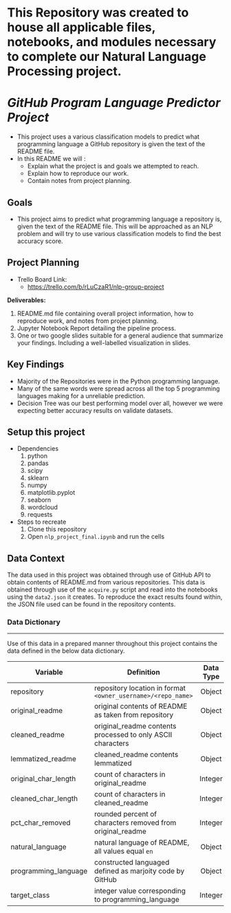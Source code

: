 # This Repository was created to house all applicable files, notebooks, and modules necessary to complete our Natural Language Processing project.

# _GitHub Program Language Predictor Project_



- This project uses a various classification models to predict what programming language a GitHub repository is given the text of the README file.
- In this README we will :
    * Explain what the project is and goals we attempted to reach. 
    * Explain how to reproduce our work. 
    * Contain notes from project planning.

## Goals
- This project aims to predict what programming language a repository is, given the text of the README file. This will be approached as an NLP problem and will try to use various classification models to find the best accuracy score.

## Project Planning
- Trello Board Link:
  - https://trello.com/b/rLuCzaR1/nlp-group-project

**Deliverables:**
1. README.md file containing overall project information, how to reproduce work, and notes from project planning.
2. Jupyter Notebook Report detailing the pipeline process.
3. One or two google slides suitable for a general audience that summarize your findings. Including a well-labelled visualization in slides.

## Key Findings 
* Majority of the Repositories were in the Python programming language.
* Many of the same words were spread across all the top 5 programming languages making for a unreliable prediction.
* Decision Tree was our best performing model over all, however we were expecting better accuracy results on validate datasets.




## Setup this project
* Dependencies
    1. python
    2. pandas
    3. scipy
    4. sklearn
    5. numpy
    6. matplotlib.pyplot
    7. seaborn
    8. wordcloud
    9. requests
* Steps to recreate
    1. Clone this repository
    3. Open `nlp_project_final.ipynb` and run the cells


## Data Context

The data used in this project was obtained through use of GitHub API to obtain contents of README.md from various repositories. This data is obtained through use of the `acquire.py` script and read into the notebooks using the `data2.json` it creates. To reproduce the exact results found within, the JSON file used can be found in the repository contents.

### Data Dictionary
---

Use of this data in a prepared manner throughout this project contains the data defined in the below data dictionary.


| Variable             | Definition                                                  | Data Type |
|----------------------|-------------------------------------------------------------|:---------:|
| repository           | repository location in format `<owner_username>/<repo_name>`  | Object    |
| original_readme      | original contents of README as taken from repository        | Object    |
| cleaned_readme       | original_readme contents processed to only ASCII characters | Object    |
| lemmatized_readme    | cleaned_readme contents lemmatized                          | Object    |
| original_char_length | count of characters in original_readme                      | Integer   |
| cleaned_char_length  | count of characters in cleaned_readme                       | Integer   |
| pct_char_removed     | rounded percent of characters removed from original_readme  | Integer   |
| natural_language     | natural language of README, all values equal `en`           | Object    |
| programming_language | constructed languaged defined as marjoity code by GitHub    | Object    |
| target_class         | integer value corresponding to programming_language         | Integer   |
